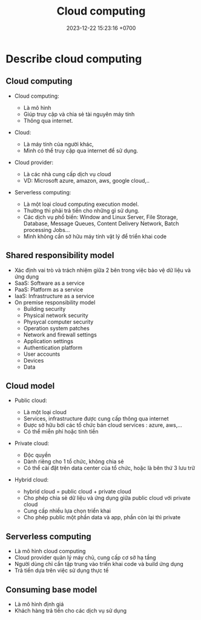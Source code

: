 ﻿---
layout: post
title:  "Cloud computing"
date:   2023-12-22 15:23:16 +0700
categories: az-900 describe-cloud-computing
---

# Describe cloud computing


## Cloud computing
- Cloud computing:
	- Là mô hình
	- Giúp truy cập và chia sẻ tài nguyên máy tính
	- Thông qua internet.

- Cloud:
	- Là máy tính của người khác,
	- Mình có thể truy cập qua internet để sử dụng.

- Cloud provider:
	- Là các nhà cung cấp dịch vụ cloud
	- VD: Microsoft azure, amazon, aws, google cloud,..

- Serverless computing:
	- Là một loại cloud computing execution model.
	- Thường thì phải trả tiền cho những gì sử dụng.
	- Các dịch vụ phổ biến: Window and Linux Server, File Storage, Database, Message Queues, Content Delivery Network, Batch processing Jobs...
	- Mình không cần sở hữu máy tính vật lý để triển khai code

##	Shared responsibility model
- Xác định vai trò và trách nhiệm giữa 2 bên trong việc bảo vệ dữ liệu và ứng dụng
- SaaS: Software as a service
- PaaS: Platform as a service
- IaaS: Infrastructure as a service
- On premise responsibility model
	- Building security
	- Physical network security
	- Physycal computer security
	- Operation system patches
	- Network and firewall settings
	- Application settings
	- Authentication platform
	- User accounts
	- Devices
	- Data


## Cloud model
- Public cloud: 
	- Là một loại cloud
	- Services, infrastructure được cung cấp thông qua internet
	- Được sở hữu bới các tổ chức bán cloud services : azure, aws,...
	- Có thể miễn phí hoặc tính tiền

- Private cloud:
	- Độc quyền
	- Dành riêng cho 1 tổ chức, không chia sẻ
	- Có thể cài đặt trên data center của tổ chức, hoặc là bên thứ 3 lưu trữ

- Hybrid cloud:
	- hybrid cloud = public cloud + private cloud
	- Cho phép chia sẻ dữ liệu và ứng dụng giữa public cloud với private cloud
	- Cung cấp nhiều lựa chọn triển khai 
	- Cho phép public một phần data và app, phần còn lại thì private

## Serverless computing
- Là mô hình cloud computing
- Cloud provider quản lý máy chủ, cung cấp cơ sở hạ tầng
- Người dùng chỉ cần tập trung vào triển khai code và build ứng dụng
- Trả tiền dựa trên việc sử dụng thực tế

## Consuming base model
- Là mô hình định giá
- Khách hàng trả tiền cho các dịch vụ sử dụng
